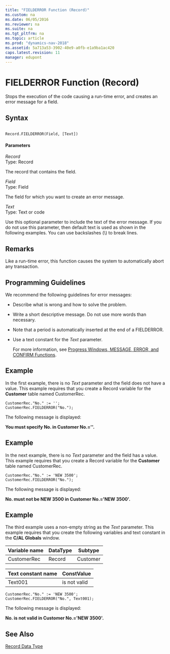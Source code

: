 ```yaml
---
title: "FIELDERROR Function (Record)"
ms.custom: na
ms.date: 06/05/2016
ms.reviewer: na
ms.suite: na
ms.tgt_pltfrm: na
ms.topic: article
ms.prod: "dynamics-nav-2018"
ms.assetid: 5a713a53-3902-40e9-a0fb-e1a9ba1ac420
caps.latest.revision: 11
manager: edupont
---
```

# FIELDERROR Function (Record)
Stops the execution of the code causing a run-time error, and creates an error message for a field.  
  
## Syntax  
  
```  
  
Record.FIELDERROR(Field, [Text])  
```  
  
#### Parameters  
 *Record*  
 Type: Record  
  
 The record that contains the field.  
  
 *Field*  
 Type: Field  
  
 The field for which you want to create an error message.  
  
 *Text*  
 Type: Text or code  
  
 Use this optional parameter to include the text of the error message. If you do not use this parameter, then default text is used as shown in the following examples. You can use backslashes \(\\\) to break lines.  
  
## Remarks  
 Like a run-time error, this function causes the system to automatically abort any transaction.  
  
## Programming Guidelines  
 We recommend the following guidelines for error messages:  
  
- Describe what is wrong and how to solve the problem.  
  
- Write a short descriptive message. Do not use more words than necessary.  
  
- Note that a period is automatically inserted at the end of a FIELDERROR.  
  
- Use a text constant for the *Text* parameter.  
  
  For more information, see [Progress Windows, MESSAGE, ERROR, and CONFIRM Functions](Progress-Windows--MESSAGE--ERROR--and-CONFIRM-Functions.md).  
  
## Example  
 In the first example, there is no *Text* parameter and the field does not have a value. This example requires that you create a Record variable for the **Customer** table named CustomerRec.  
  
```  
CustomerRec."No." := '';  
CustomerRec.FIELDERROR("No.");  
```  
  
 The following message is displayed:  
  
 **You must specify No. in Customer No.=''.**  
  
## Example  
 In the next example, there is no *Text* parameter and the field has a value. This example requires that you create a Record variable for the **Customer** table named CustomerRec.  
  
```  
CustomerRec."No." := 'NEW 3500';  
CustomerRec.FIELDERROR("No.");  
```  
  
 The following message is displayed:  
  
 **No. must not be NEW 3500 in Customer No.='NEW 3500'.**  
  
## Example  
 The third example uses a non-empty string as the *Text* parameter. This example requires that you create the following variables and text constant in the **C/AL Globals** window.  
  
|Variable name|DataType|Subtype|  
|-------------------|--------------|-------------|  
|CustomerRec|Record|Customer|  
  
|Text constant name|ConstValue|  
|------------------------|----------------|  
|Text001|is not valid|  
  
```  
CustomerRec."No." := 'NEW 3500';  
CustomerRec.FIELDERROR("No.", Text001);  
```  
  
 The following message is displayed:  
  
 **No. is not valid in Customer No.='NEW 3500'.**  
  
## See Also  
 [Record Data Type](Record-Data-Type.md)